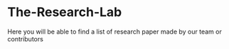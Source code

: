 # The-Research-Lab
Here you will be able to find a list of research paper made by our team or contributors

